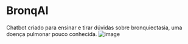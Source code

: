 # BronqAI


Chatbot criado para ensinar e tirar dúvidas sobre bronquiectasia, uma doença pulmonar pouco conhecida.
![image](https://github.com/Gordex999444/projetoimers-o_bronquiectasia/assets/169534894/da8719a8-7909-4795-a2d2-0f8588c4db41)
